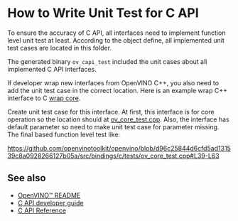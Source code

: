 # How to Write Unit Test for C API

To ensure the accuracy of C API, all interfaces need to implement function level unit test at least. According to the object define, all implemented unit test cases are located in this folder.

The generated binary `ov_capi_test` included the unit cases about all implemented C API interfaces.

If developer wrap new interfaces from OpenVINO C++, you also need to add the unit test case in the correct location.
Here is an example wrap C++ interface to C [wrap core](./how_to_wrap_openvino_interfaces_with_c.md).

Create unit test case for this interface. At first, this interface is for core operation so the location should at [ov_core_test.cpp](../tests/ov_core_test.cpp). Also, the interface has default parameter so need to make unit test case for parameter missing. The final based function level test like:

https://github.com/openvinotoolkit/openvino/blob/d96c25844d6cfd5ad131539c8a0928266127b05a/src/bindings/c/tests/ov_core_test.cpp#L39-L63

## See also
 * [OpenVINO™ README](../../../../README.md)
 * [C API developer guide](../README.md)
 * [C API Reference](https://docs.openvino.ai/2023.1/api/api_reference.html)

